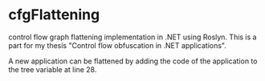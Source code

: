 # cfgFlattening
control flow graph flattening implementation in .NET using Roslyn. 
This is a part for my thesis "Control flow obfuscation in .NET applications".

A new application can be flattened by adding the code of the application to the tree variable at line 28.
